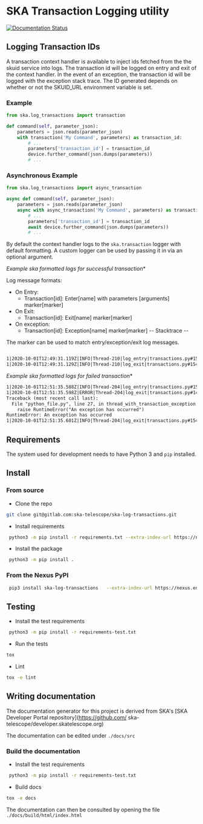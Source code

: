 # SKA Transaction Logging utility

[![Documentation Status](https://readthedocs.org/projects/ska-telescope-ska-log-transactions/badge/?version=latest)](https://ska-telescope-ska-log-transactions.readthedocs.io/en/latest/?badge=latest)

## Logging Transaction IDs

A transaction context handler is available to inject ids fetched from the the skuid service into logs. The transaction id will be logged on entry and exit of the context handler. In the event of an exception, the transaction id will be logged with the exception stack trace. The ID generated depends on whether or not the SKUID_URL environment variable is set.

### Example

```python
from ska.log_transactions import transaction

def command(self, parameter_json):
    parameters = json.reads(parameter_json)
    with transaction('My Command', parameters) as transaction_id:
        # ...
        parameters['transaction_id'] = transaction_id
        device.further_command(json.dumps(parameters))
        # ...

```

### Asynchronous Example

```python
from ska.log_transactions import async_transaction

async def command(self, parameter_json):
    parameters = json.reads(parameter_json)
    async with async_transaction('My Command', parameters) as transaction_id:
        # ...
        parameters['transaction_id'] = transaction_id
        await device.further_command(json.dumps(parameters))
        # ...

```

By default the context handler logs to the `ska.transaction` logger with default formatting.
A custom logger can be used by passing it in via an optional argument.

*Example ska formatted logs for successful transaction**

Log message formats:

- On Entry:
  - Transaction[id]: Enter[name] with parameters [arguments] marker[marker]
- On Exit:
  - Transaction[id]: Exit[name] marker[marker]
- On exception:
  - Transaction[id]: Exception[name] marker[marker]
    -- Stacktrace --

The marker can be used to match entry/exception/exit log messages.

```txt

1|2020-10-01T12:49:31.119Z|INFO|Thread-210|log_entry|transactions.py#154||Transaction[txn-local-20201001-981667980]: Enter[Command] with parameters [{}] marker[52764]
1|2020-10-01T12:49:31.129Z|INFO|Thread-210|log_exit|transactions.py#154||Transaction[txn-local-20201001-981667980]: Exit[Command] marker[52764]
```

*Example ska formatted logs for failed transaction**

```txt
1|2020-10-01T12:51:35.588Z|INFO|Thread-204|log_entry|transactions.py#154||Transaction[txn-local-20201001-354400050]: Enter[Transaction thread [7]] with parameters [{}] marker[21454]
1|2020-10-01T12:51:35.598Z|ERROR|Thread-204|log_exit|transactions.py#149||Transaction[txn-local-20201001-354400050]: Exception[Transaction thread [7]] marker[21454]
Traceback (most recent call last):
  File "python_file.py", line 27, in thread_with_transaction_exception
    raise RuntimeError("An exception has occurred")
RuntimeError: An exception has occurred
1|2020-10-01T12:51:35.601Z|INFO|Thread-204|log_exit|transactions.py#154||Transaction[txn-local-20201001-354400050]: Exit[Transaction thread [7]] marker[21454]
```

## Requirements

The system used for development needs to have Python 3 and `pip` installed.

## Install

### From source

- Clone the repo

```bash
git clone git@gitlab.com:ska-telescope/ska-log-transactions.git
```

- Install requirements

```bash
 python3 -m pip install -r requirements.txt --extra-index-url https://nexus.engageska-portugal.pt/repository/pypi/simple
```

- Install the package

```bash
 python3 -m pip install .
```

### From the Nexus PyPI

```bash
 pip3 install ska-log-transactions   --extra-index-url https://nexus.engageska-portugal.pt/repository/pypi/simple
```

## Testing

- Install the test requirements

```bash
 python3 -m pip install -r requirements-test.txt
```

- Run the tests

```bash
tox
```

- Lint

```bash
tox -e lint
```

## Writing documentation

The documentation generator for this project is derived from SKA's [SKA Developer Portal repository](https://github.com/
ska-telescope/developer.skatelescope.org)

The documentation can be edited under `./docs/src`

### Build the documentation

- Install the test requirements

```bash
 python3 -m pip install -r requirements-test.txt
```

- Build docs

 ```bash
tox -e docs
```

The documentation can then be consulted by opening the file `./docs/build/html/index.html`
